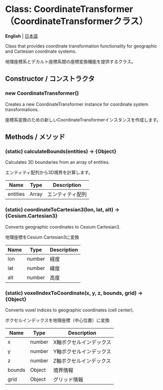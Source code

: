 # Class: CoordinateTransformer（CoordinateTransformerクラス）

**English** | [日本語](#日本語)

Class that provides coordinate transformation functionality for geographic and Cartesian coordinate systems.

地理座標系とデカルト座標系間の座標変換機能を提供するクラス。

## Constructor / コンストラクタ

### new CoordinateTransformer()

Creates a new CoordinateTransformer instance for coordinate system transformations.

座標系変換のための新しいCoordinateTransformerインスタンスを作成します。

## Methods / メソッド

### (static) calculateBounds(entities) → {Object}

Calculates 3D boundaries from an array of entities.

エンティティ配列から3D境界を計算します。

| Name | Type | Description |
|---|---|---|
| entities | Array | エンティティ配列 |

### (static) coordinateToCartesian3(lon, lat, alt) → {Cesium.Cartesian3}

Converts geographic coordinates to Cesium Cartesian3.

地理座標をCesium Cartesian3に変換

| Name | Type | Description |
|---|---|---|
| lon | number | 経度 |
| lat | number | 緯度 |
| alt | number | 高度 |

### (static) voxelIndexToCoordinate(x, y, z, bounds, grid) → {Object}

Converts voxel indices to geographic coordinates (cell center).

ボクセルインデックスを地理座標（中心位置）に変換

| Name | Type | Description |
|---|---|---|
| x | number | X軸ボクセルインデックス |
| y | number | Y軸ボクセルインデックス |
| z | number | Z軸ボクセルインデックス |
| bounds | Object | 境界情報 |
| grid | Object | グリッド情報 |
